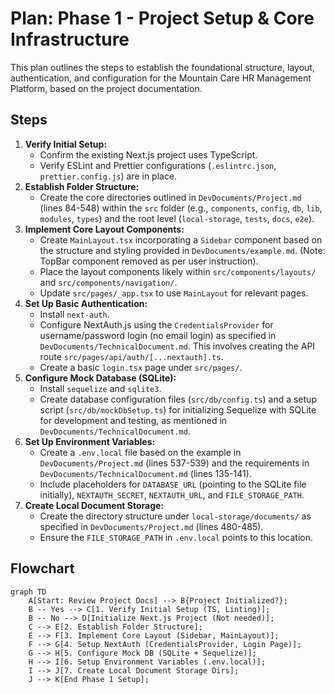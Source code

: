 # Plan: Phase 1 - Project Setup & Core Infrastructure

This plan outlines the steps to establish the foundational structure, layout, authentication, and configuration for the Mountain Care HR Management Platform, based on the project documentation.

## Steps

1.  **Verify Initial Setup:**
    *   Confirm the existing Next.js project uses TypeScript.
    *   Verify ESLint and Prettier configurations (`.eslintrc.json`, `prettier.config.js`) are in place.
2.  **Establish Folder Structure:**
    *   Create the core directories outlined in `DevDocuments/Project.md` (lines 84-548) within the `src` folder (e.g., `components`, `config`, `db`, `lib`, `modules`, `types`) and the root level (`local-storage`, `tests`, `docs`, `e2e`).
3.  **Implement Core Layout Components:**
    *   Create `MainLayout.tsx` incorporating a `Sidebar` component based on the structure and styling provided in `DevDocuments/example.md`. (Note: TopBar component removed as per user instruction).
    *   Place the layout components likely within `src/components/layouts/` and `src/components/navigation/`.
    *   Update `src/pages/_app.tsx` to use `MainLayout` for relevant pages.
4.  **Set Up Basic Authentication:**
    *   Install `next-auth`.
    *   Configure NextAuth.js using the `CredentialsProvider` for username/password login (no email login) as specified in `DevDocuments/TechnicalDocument.md`. This involves creating the API route `src/pages/api/auth/[...nextauth].ts`.
    *   Create a basic `login.tsx` page under `src/pages/`.
5.  **Configure Mock Database (SQLite):**
    *   Install `sequelize` and `sqlite3`.
    *   Create database configuration files (`src/db/config.ts`) and a setup script (`src/db/mockDbSetup.ts`) for initializing Sequelize with SQLite for development and testing, as mentioned in `DevDocuments/TechnicalDocument.md`.
6.  **Set Up Environment Variables:**
    *   Create a `.env.local` file based on the example in `DevDocuments/Project.md` (lines 537-539) and the requirements in `DevDocuments/TechnicalDocument.md` (lines 135-141).
    *   Include placeholders for `DATABASE_URL` (pointing to the SQLite file initially), `NEXTAUTH_SECRET`, `NEXTAUTH_URL`, and `FILE_STORAGE_PATH`.
7.  **Create Local Document Storage:**
    *   Create the directory structure under `local-storage/documents/` as specified in `DevDocuments/Project.md` (lines 480-485).
    *   Ensure the `FILE_STORAGE_PATH` in `.env.local` points to this location.

## Flowchart

```mermaid
graph TD
    A[Start: Review Project Docs] --> B{Project Initialized?};
    B -- Yes --> C[1. Verify Initial Setup (TS, Linting)];
    B -- No --> D[Initialize Next.js Project (Not needed)];
    C --> E[2. Establish Folder Structure];
    E --> F[3. Implement Core Layout (Sidebar, MainLayout)];
    F --> G[4. Setup NextAuth (CredentialsProvider, Login Page)];
    G --> H[5. Configure Mock DB (SQLite + Sequelize)];
    H --> I[6. Setup Environment Variables (.env.local)];
    I --> J[7. Create Local Document Storage Dirs];
    J --> K[End Phase 1 Setup];